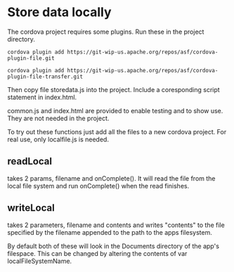 # Store data locally

The cordova project requires some plugins. Run these in the project directory.

```
cordova plugin add https://git-wip-us.apache.org/repos/asf/cordova-plugin-file.git

cordova plugin add https://git-wip-us.apache.org/repos/asf/cordova-plugin-file-transfer.git
```

Then copy file storedata.js into the project. Include a coresponding script statement
in index.html.

common.js and index.html are provided to enable testing and to show use.
They are not needed in the project.

To try out these functions just add all the files to a new cordova project.
For real use, only localfile.js is needed.


## readLocal

takes 2 params, filename and onComplete(). It will read the file from the local file system
and run onComplete() when the read finishes.

## writeLocal

takes 2 parameters, filename and contents and writes "contents" to the file specified
by the filename appended to the path to the apps filesystem.

By default both of these will look in the Documents directory of the app's filespace.
This can be changed by altering the contents of var localFileSystemName.
